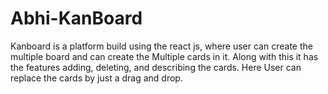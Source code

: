 # Abhi-KanBoard
Kanboard is a platform build using the react js, where user can create the multiple board and can create the Multiple cards in it. Along with this it  has the features adding, deleting, and describing the cards. Here User can replace the cards by just a drag and drop.
